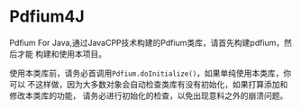# Pdfium4J

Pdfium For Java,通过JavaCPP技术构建的Pdfium类库，请首先构建pdfium，然后才能
构建和使用本项目。

使用本类库前，请务必首调用`Pdfium.doInitialize()`，如果单纯使用本类库，你可以
不这样做，因为大多数对象会自动检查类库有没有初始化，如果打算添加和修改本类库的功能，
请务必进行初始化的检查，以免出现意料之外的崩溃问题。